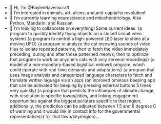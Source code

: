 - 👋 Hi, I’m @BaylenRavenscraft
- 👀 I’m interested in animals, art, aliens, and anti-capitalist revolution! 
- 🌱 I’m currently learning neuroscience and mitochondriology. Also Python, Mandarin, and Russian.
- 💞️ I’m looking to collaborate on everything! Some current ideas: {a program to quickly identify flying objects on a closed circuit vdeo system} {a program to control a high-powered LED laser to shine at a moving UFO} {a program to analyze the cat meowing sounds of video files to isolate repeated patterns, then to fetch the video immediately preceding, during and after those patterned meows; then to optimize that program to work on anyone's cats with only serveral recordings} {a model of a non-monetary-based logistical netowrk program, which could operate with real-time demands and adaptations} {a program that uses image analysis and categorized language characters to fetch and translate written laguage via an app} {an inproved ominous beeping app that can be activated for beeping by pressing external buttons 5 times very quickly} {a program that predicts the influences of climate change, with resolution to specific towns/cities, and linking engagement opportunities against the biggest polluters specific to that region; additionally, the prediction can be adjusted between 1.5 and 8 degress C of warming and it would link in contact info for the governmental representative(s) for that town/city/region}...    

<!---
BaylenRavenscraft/BaylenRavenscraft is a ✨ special ✨ repository because its `README.md` (this file) appears on your GitHub profile.
You can click the Preview link to take a look at your changes.
--->
